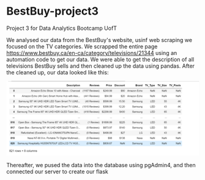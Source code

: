 # BestBuy-project3
Project 3 for Data Analytics Bootcamp UofT


We analysed our data from the BestBuy's website, usinf web scraping we focused on the TV categories. 
We scrapped the entire page https://www.bestbuy.ca/en-ca/category/televisions/21344 using an automation code to get our data.
We were able to get the description of all televisions BestBuy sells and then cleaned up the data using pandas.
After the cleaned up, our data looked like this:

![Alt text](image-1.png)



Thereafter, we pused the data into the database using pgAdmin4,  and then connected our server to create our flask